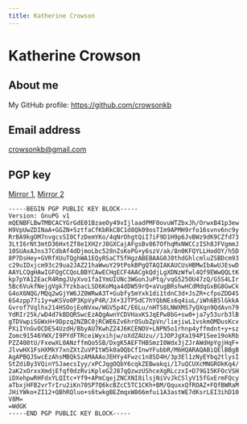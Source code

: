 ```yaml
---
title: Katherine Crowson
---
```



Katherine Crowson
=================

About me
--------

My GitHub profile: <https://github.com/crowsonkb>

Email address
-------------

<crowsonkb@gmail.com>

PGP key
-------

[Mirror 1](http://keys.gnupg.net:11371/pks/lookup?op=get&search=0x40B55FA208BB5D76128F01577632E05C337359FC),
[Mirror 2](http://pgp.mit.edu:11371/pks/lookup?op=get&search=0x40B55FA208BB5D76128F01577632E05C337359FC)

```
-----BEGIN PGP PUBLIC KEY BLOCK-----
Version: GnuPG v1
mQENBFLBwTMBCACYGrGdE01BzaeOy49vIjlaadPMF0ovuWTZbxJh/OrwxB41p3ew
H9VpUwZDINaA+GGZN+5ztfaCfKbRkCBC1d8Qk09osTIm9APMH9rfo16svnv6nc9y
RrBA9kgOM7nvgcsSI0CfzDemYKo/4qNrOhgtQiI7iF9D1H9p6JvBWz9dK9CZfd73
3LtI6rNt3mtD36HxtZf8e1XH2rJ8GXCajAFgsBv867OfhqMxNWCCzISh8JFVgmmJ
10SUAxAJns37CdbAf4dDjmoLbc528nZsKoPG+y6szV/ak/8n0KFQYLLHodOY/h5D
8P7DsHey+GVRfXUuTQghWA1EQyRSaCT5fHgzABEBAAG0J0thdGhlcmluZSBDcm93
c29uIDxjcm93c29ua2JAZ21haWwuY29tPokBPgQTAQIAKAUCUsHBMwIbAwUJEswD
AAYLCQgHAwIGFQgCCQoLBBYCAwECHgECF4AACgkQdjLgXDNzWfwl4Qf9EWwQQLtK
kp7pYA12EacR4RmgJUyXvo1faIYmUIUNc3WGonJuPtq/vqG525OU47zQ/G5S4LIr
5Bc6VukfNejgVgk7YzkbacLSD6KoMqa4dDW59rQ+aVugBRshwHCdMdqGxBG8GwCk
G4oX6NQG/MQq2wGjYW6JZ0WRwA3T+Gubfy5mYxk1di1tdnC3d+JsZR+cfpoZDD4S
6S4zpp77i1y+wKSVo0P3KpVyP4R/JX+3JTP5dC7hYQbNEs6q4iuL/iWh6B5lGkkA
Gvrof7Vqlhx214HSOojEoNVxw/WGV5p4C/E6Lu/nHTS8LNWXMS7yQXqn9QdAvn79
YdRIr25k/wD4d7kBDQRSwcEzAQgAwnYCDVHaxKSJqEPw8bG+sw0+ja7y53urb3lB
gTDVwpiSGWxH+9Dpzq2NZBC0jRCWE6Zv6hrOSubZpVn/liejiwL1vskmOMDusKcv
PXiIYnGvOCDES4UzdH/BbyAU7KwhZZ4J6KCENOV+LNPN5o1rhnp4yffmdnt+y+sz
Zomc91546YWX/I9PYdFTRceiWyxihjw/oXdZAUzu//1JOPJgXa194P1See19okRb
PZZ408tU/FxewXL0ANzffmQo5SB/DxgK5AEFTHBSmzI0Wdx3jZJrAWdHpYgjHqF+
JlvwHX1FsHXMkY7xnZXtZuVPItW5k0aOQbCfInwYFubbR/M6HQARAQABiQElBBgB
AgAPBQJSwcEzAhsMBQkSzAMAAAoJEHYy4Fwzc1n8SD4H/3p3El1zNyEYbq2tlysI
StZdiBy3VQinYSJaecsIyy/xPCJqgOQbY6cqkZEBwakqi/17uQCUXcMNGROkKq4/
2aK2xOrxxXmdjEfqf0dzRviKpleG2J87qQzwzUShceXgRLczxI+D79G15KFOcVSH
iDXehpwRHFdxYLQItc+Yf9+APmCqejZNCXNI8ilsjNiVvJkCSlyV15fGxErmFQcy
aTbxjHFB2vrTrIru2iKn70SP7Q6kcBZcC5TC1CKh+BM/QquxxQfROAZ+FQfBWRaM
JHiYWko+ZI12+QBhRQluo+s6twkgBEZmqxW866mfui1A3astWE7dKsrLEI3ihD10
V8M=
=WdGK
-----END PGP PUBLIC KEY BLOCK-----
```
